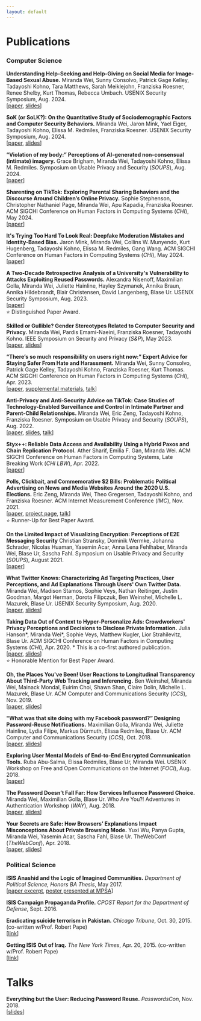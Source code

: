 ```yaml
---
layout: default
---
```



# Publications

### Computer Science

**Understanding Help-Seeking and Help-Giving on Social Media for Image-Based Sexual Abuse.** Miranda Wei, Sunny Consolvo, Patrick Gage Kelley, Tadayoshi Kohno, Tara Matthews, Sarah Meiklejohn, Franziska Roesner, Renee Shelby, Kurt Thomas, Rebecca Umbach. USENIX Security Symposium, Aug. 2024.<br/>
[[paper](https://arxiv.org/abs/2406.12161), [slides](/assets/usenix24-ibsa-slides.pdf)]

**SoK (or SoLK?): On the Quantitative Study of Sociodemographic Factors and Computer Security Behaviors.** Miranda Wei, Jaron Mink, Yael Eiger, Tadayoshi Kohno, Elissa M. Redmiles, Franziska Roesner. USENIX Security Symposium, Aug. 2024.<br/>
[[paper](https://arxiv.org/abs/2404.10187), [slides](/assets/usenix24-solk-slides.pdf)]

**“Violation of my body:” Perceptions of AI-generated non-consensual (intimate) imagery.** Grace Brigham, Miranda Wei, Tadayoshi Kohno, Elissa M. Redmiles. Symposium on Usable Privacy and Security (_SOUPS_), Aug. 2024.<br/>
[[paper](https://arxiv.org/abs/2406.05520)]

**Sharenting on TikTok: Exploring Parental Sharing Behaviors and the Discourse Around Children’s Online Privacy.** Sophie Stephenson, Christopher Nathaniel Page, Miranda Wei, Apu Kapadia, Franziska Roesner. ACM SIGCHI Conference on Human Factors in Computing Systems (_CHI_), May 2024.<br/>
[[paper](/assets/chi24-sharenting.pdf)]

**It's Trying Too Hard To Look Real: Deepfake Moderation Mistakes and Identity-Based Bias.** Jaron Mink, Miranda Wei, Collins W. Munyendo, Kurt Hugenberg, Tadayoshi Kohno, Elissa M. Redmiles, Gang Wang. ACM SIGCHI Conference on Human Factors in Computing Systems (_CHI_), May 2024.<br/>
[[paper](/assets/chi24-deepfake.pdf)]

**A Two-Decade Retrospective Analysis of a University's Vulnerability to Attacks Exploiting Reused Passwords.** Alexandra Nisenoff, Maximilian Golla, Miranda Wei, Juliette Hainline, Hayley Szymanek, Annika Braun, Annika Hildebrandt, Blair Christensen, David Langenberg, Blase Ur. USENIX Security Symposium, Aug. 2023.<br/>
[[paper](/assets/usenix23.pdf)]<br/>
:star: Distinguished Paper Award.

**Skilled or Gullible? Gender Stereotypes Related to Computer Security and Privacy.** Miranda Wei, Pardis Emami-Naeini, Franziska Roesner, Tadayoshi Kohno. IEEE Symposium on Security and Privacy (_S&P_), May 2023. <br/>
[[paper](/assets/sp23.pdf), [slides](/assets/sp23-slides.pdf)]

**“There’s so much responsibility on users right now:” Expert Advice for Staying Safer From Hate and Harassment.** Miranda Wei, Sunny Consolvo, Patrick Gage Kelley, Tadayoshi Kohno, Franziska Roesner, Kurt Thomas. ACM SIGCHI Conference on Human Factors in Computing Systems (_CHI_), Apr. 2023. <br/>
[[paper](/assets/chi23.pdf), [supplemental materials](/assets/chi23-supplemental.pdf), [talk](https://www.youtube.com/watch?v=EluNs24Zs9o)]

**Anti-Privacy and Anti-Security Advice on TikTok: Case Studies of Technology-Enabled Surveillance and Control in Intimate Partner and Parent-Child Relationships.** Miranda Wei, Eric Zeng, Tadayoshi Kohno, Franziska Roesner. Symposium on Usable Privacy and Security (_SOUPS_), Aug. 2022. <br/>
[[paper](/assets/soups22.pdf), [slides](/assets/soups22-slides.pdf), [talk](https://www.youtube.com/watch?v=7WlMmG8q-6s)]

**Styx++: Reliable Data Access and Availability Using a Hybrid Paxos and Chain Replication Protocol.** Ather Sharif, Emilia F. Gan, Miranda Wei. ACM SIGCHI Conference on Human Factors in Computing Systems, Late Breaking Work (_CHI LBW_), Apr. 2022. <br/>
[[paper](/assets/chi22.pdf)]

**Polls, Clickbait, and Commemorative $2 Bills: Problematic Political Advertising on News and Media Websites Around the 2020 U.S. Elections.** Eric Zeng, Miranda Wei, Theo Gregersen, Tadayoshi Kohno, and Franziska Roesner. ACM Internet Measurement Conference (_IMC_), Nov. 2021. <br/>
[[paper](/assets/imc21.pdf), [project page](https://badads.cs.washington.edu/political.html), [talk](https://www.youtube.com/watch?v=6IwV1F9E_dw)] <br/>
:star: Runner-Up for Best Paper Award.

**On the Limited Impact of Visualizing Encryption: Perceptions of E2E Messaging Security** Christian Stransky, Dominik Wermke, Johanna Schrader, Nicolas Huaman, Yasemin Acar, Anna Lena Fehlhaber, Miranda Wei, Blase Ur, Sascha Fahl. Symposium on Usable Privacy and Security (_SOUPS_), August 2021. <br/>
[[paper](https://www.usenix.org/system/files/soups2021-stransky.pdf)]

**What Twitter Knows: Characterizing Ad Targeting Practices, User Perceptions, and Ad Explanations Through Users' Own Twitter Data.** Miranda Wei, Madison Stamos, Sophie Veys, Nathan Reitinger, Justin Goodman, Margot Herman, Dorota Filipczuk, Ben Weinshel, Michelle L. Mazurek, Blase Ur. USENIX Security Symposium, Aug. 2020. <br/>
[[paper](/assets/usenix20.pdf), [slides](/assets/usenix20-slides.pdf)]

**Taking Data Out of Context to Hyper-Personalize Ads: Crowdworkers' Privacy Perceptions and Decisions to Disclose Private Information.** Julia Hanson\*, Miranda Wei\*, Sophie Veys, Matthew Kugler, Lior Strahilevitz, Blase Ur. ACM SIGCHI Conference on Human Factors in Computing Systems (_CHI_), Apr. 2020. \* This is a co-first authored publication. <br/>
[[paper](/assets/chi20.pdf), [slides](/assets/chi20-slides.pdf)] <br/>
:star: Honorable Mention for Best Paper Award.

**Oh, the Places You've Been! User Reactions to Longitudinal Transparency About Third-Party Web Tracking and Inferencing.** Ben Weinshel, Miranda Wei, Mainack Mondal, Euirim Choi, Shawn Shan, Claire Dolin, Michelle L. Mazurek, Blase Ur. ACM Computer and Communications Security (_CCS_), Nov. 2019. <br/>
[[paper](/assets/ccs19.pdf), [slides](/assets/ccs19-slides.pdf)]

**"What was that site doing with my Facebook password?” Designing Password-Reuse Notifications.** Maximilian Golla, Miranda Wei, Juliette Hainline, Lydia Filipe, Markus Dürmuth, Elissa Redmiles, Blase Ur. ACM Computer and Communications Security (_CCS_), Oct. 2018. <br/>
[[paper](/assets/ccs18.pdf), [slides](/assets/ccs18-slides.pdf)]

**Exploring User Mental Models of End-to-End Encrypted Communication Tools.** Ruba Abu-Salma, Elissa Redmiles, Blase Ur, Miranda Wei. USENIX Workshop on Free and Open Communications on the Internet (_FOCI_), Aug. 2018. <br/>
[[paper](https://www.usenix.org/system/files/conference/foci18/foci18-paper-abu-salma.pdf)]

**The Password Doesn’t Fall Far: How Services Influence Password Choice.** Miranda Wei, Maximilian Golla, Blase Ur. Who Are You?! Adventures in Authentication Workshop (_WAY_), Aug. 2018. <br/>
[[paper](/assets/way18.pdf), [slides](/assets/way18-slides.pdf)]

**Your Secrets are Safe: How Browsers’ Explanations Impact Misconceptions About Private Browsing Mode.** Yuxi Wu, Panya Gupta, Miranda Wei, Yasemin Acar, Sascha Fahl, Blase Ur. TheWebConf (_TheWebConf_), Apr. 2018. <br/>
[[paper](/assets/www18.pdf), [slides](/assets/www18-slides.pdf)]

### Political Science

**ISIS Anashid and the Logic of Imagined Communities.** _Department of Political Science, Honors BA Thesis_, May 2017. <br/>
[[paper excerpt](/assets/thesis-excerpt.pdf), [poster presented at MPSA](/assets/MPSA-poster.pdf)]

**ISIS Campaign Propaganda Profile.** _CPOST Report for the Department of Defense_, Sept. 2016.

**Eradicating suicide terrorism in Pakistan.** _Chicago Tribune_, Oct. 30, 2015. (co-written w/Prof. Robert Pape) <br/>
[[link](http://www.chicagotribune.com/news/opinion/commentary/ct-terrorism-pakistan-suicide-muharram-shiite-sunni-perspec-1101-jm-20151030-story.html)]

**Getting ISIS Out of Iraq.** _The New York Times_, Apr. 20, 2015. (co-written w/Prof. Robert Pape) <br/>
[[link](https://www.nytimes.com/2015/04/21/opinion/getting-isis-out-of-iraq.html)]

# Talks

**Everything but the User: Reducing Password Reuse.** _PasswordsCon_, Nov. 2018. <br/>
[[slides](/assets/passwords18-slides.pdf)]